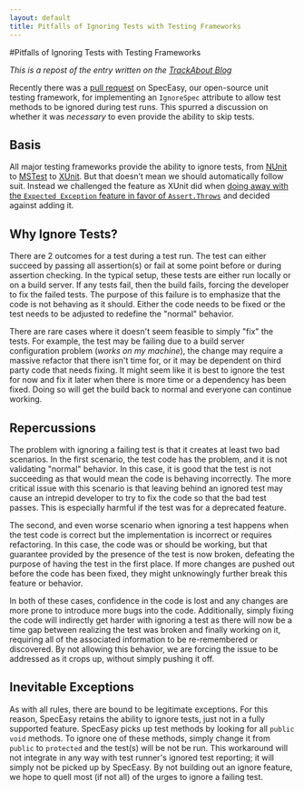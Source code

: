 ```yaml
---
layout: default
title: Pitfalls of Ignoring Tests with Testing Frameworks
---
```


#Pitfalls of Ignoring Tests with Testing Frameworks

*This is a repost of the entry written on the [TrackAbout Blog](https://corp.trackabout.com/blog/pitfalls-of-ignoring-tests-with-testing-frameworks/)*

Recently there was a [pull request](https://github.com/trackabout/speceasy/pull/14) on SpecEasy, our open-source unit testing framework, for implementing an `IgnoreSpec` attribute to allow test methods to be ignored during test runs. This spurred a discussion on whether it was *necessary* to even provide the ability to skip tests.

## Basis
All major testing frameworks provide the ability to ignore tests, from [NUnit](http://www.nunit.org/index.php?p=ignore&r=2.2.10) to [MSTest](http://msdn.microsoft.com/en-us/library/ms182457(v=vs.100).aspx) to [XUnit](http://xunit.codeplex.com/wikipage?title=HowToUse). But that doesn’t mean we should automatically follow suit. Instead we challenged the feature as XUnit did when [doing away with the `Expected Exception` feature in favor of `Assert.Throws`](http://xunit.codeplex.com/wikipage?title=Comparisons#note1) and decided against adding it. 

## Why Ignore Tests?
There are 2 outcomes for a test during a test run. The test can either succeed by passing all assertion(s) or fail at some point before or during assertion checking. In the typical setup, these tests are either run locally or on a build server. If any tests fail, then the build fails, forcing the developer to fix the failed tests. The purpose of this failure is to emphasize that the code is not behaving as it should. Either the code needs to be fixed or the test needs to be adjusted to redefine the "normal" behavior.

There are rare cases where it doesn't seem feasible to simply "fix" the tests. For example, the test may be failing due to a build server configuration problem (*works on my machine*), the change may require a massive refactor that there isn't time for, or it may be dependent on third party code that needs fixing. It might seem like it is best to ignore the test for now and fix it later when there is more time or a dependency has been fixed. Doing so will get the build back to normal and everyone can continue working.

## Repercussions
The problem with ignoring a failing test is that it creates at least two bad scenarios. In the first scenario, the test code has the problem, and it is not validating "normal" behavior. In this case, it is good that the test is not succeeding as that would mean the code is behaving incorrectly. The more critical issue with this scenario is that leaving behind an ignored test may cause an intrepid developer to try to fix the code so that the bad test passes. This is especially harmful if the test was for a deprecated feature.

The second, and even worse scenario when ignoring a test happens when the test code is correct but the implementation is incorrect or requires refactoring. In this case, the code was or should be working, but that guarantee provided by the presence of the test is now broken, defeating the purpose of having the test in the first place. If more changes are pushed out before the code has been fixed, they might unknowingly further break this feature or behavior.

In both of these cases, confidence in the code is lost and any changes are more prone to introduce more bugs into the code. Additionally, simply fixing the code will indirectly get harder with ignoring a test as there will now be a time gap between realizing the test was broken and finally working on it, requiring all of the associated information to be re-remembered or discovered. By not allowing this behavior, we are forcing the issue to be addressed as it crops up, without simply pushing it off.

## Inevitable Exceptions
As with all rules, there are bound to be legitimate exceptions. For this reason, SpecEasy retains the ability to ignore tests, just not in a fully supported feature. SpecEasy picks up test methods by looking for all `public void` methods. To ignore one of these methods, simply change it from `public` to `protected` and the test(s) will be not be run. This workaround will not integrate in any way with test runner's ignored test reporting; it will simply not be picked up by SpecEasy. By not building out an ignore feature, we hope to quell most (if not all) of the urges to ignore a failing test.
